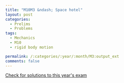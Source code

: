 ```yaml
---
title: "M10M3 &ndash; Space hotel"
layout: post
categories:
  - Prelims
  - Problems
tags:
  - Mechanics
  - M10
  - rigid body motion

permalink: /:categories/:year/:month/M3:output_ext
comments: false
---
```

<object data="2010M3M.pdf" type="application/pdf" width="100%" height="500"></object>
<div class="message"><a href='https://princetonprelim.com/prelim/25/'>Check for solutions to this year's exam</a></div>